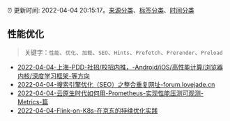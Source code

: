 :alarm_clock: 更新时间: 2022-04-04 20:15:17。[来源分类](../README.md)、[标签分类](../TAGS.md)、[时间分类](../TIMELINE.md)

## 性能优化


> 关键字：`性能`、`优化`、`加载`、`SEO`、`Hints`、`Prefetch`、`Prerender`、`Preload`



- [2022-04-04-上海-PDD-社招/校招内推，-Android/iOS/高性能计算/浏览器内核/深度学习框架-等方向](https://www.v2ex.com/t/844918) 
- [2022-04-04-搜索引擎优化（SEO）之整合重复网址-forum.lovejade.cn](https://blogread.cn/news/go.php?idItem=14994&url=https%3A%2F%2Fforum.lovejade.cn%2Fd%2F147-seo%3Fcomefrom%3Dhttps%253A%252F%252Fblogread.cn%252Fnews%252F) 
- [2022-04-04-云原生时代如何用-Prometheus-实现性能压测可观测-Metrics-篇](https://toutiao.io/k/gs7pi2p) 
- [2022-04-04-Flink-on-K8s-在京东的持续优化实践](https://toutiao.io/k/7h2qdh2) 